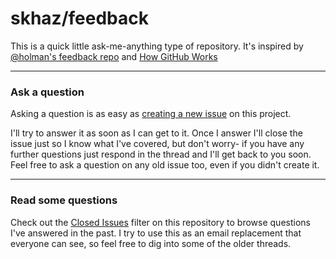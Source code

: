 # skhaz/feedback

This is a quick little ask-me-anything type of repository. It's inspired by 
[@holman's feedback repo](https://github.com/holman/feedback) and [How GitHub Works](http://zachholman.com/posts/how-github-works/)

---

### Ask a question

Asking a question is as easy as
[creating a new issue](https://github.com/skhaz/feedback/issues/new) on this
project.

I'll try to answer it as soon as I can get to it. Once I answer I'll close the
issue just so I know what I've covered, but don't worry- if you have any further
questions just respond in the thread and I'll get back to you soon. Feel free to
ask a question on any old issue too, even if you didn't create it.

---

### Read some questions

Check out the [Closed Issues](https://github.com/skhaz/feedback/issues?sort=created&direction=desc&state=closed&page=1)
filter on this repository to browse questions I've answered in the past. I try
to use this as an email replacement that everyone can see, so feel free to dig
into some of the older threads.
